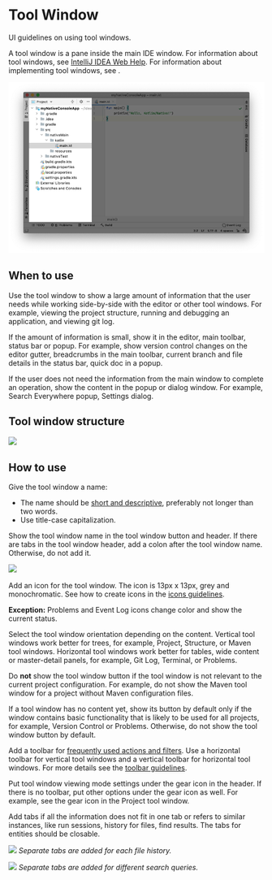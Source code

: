 <!-- Copyright 2000-2024 JetBrains s.r.o. and contributors. Use of this source code is governed by the Apache 2.0 license. -->

# Tool Window

<link-summary>UI guidelines on using tool windows.</link-summary>

A tool window is a pane inside the main IDE window. For information about tool windows, see [IntelliJ IDEA Web Help](https://www.jetbrains.com/help/idea/tool-windows.html). For information about implementing tool windows, see [](tool_windows.md).

<img src="../../../images/ui/tool_window/example.png"/>


## When to use

Use the tool window to show a large amount of information that the user needs while working side-by-side with the editor or other tool windows. For example, viewing the project structure, running and debugging an application, and viewing git log.

If the amount of information is small, show it in the editor, main toolbar, status bar or popup. For example, show version control changes on the editor gutter, breadcrumbs in the main toolbar, current branch and file details in the status bar, quick doc in a popup.

If the user does not need the information from the main window to complete an operation, show the content in the popup or dialog window. For example, Search Everywhere popup, Settings dialog.


## Tool window structure

![](structure.png)


## How to use

Give the tool window a name:
* The name should be [short and descriptive](writing_short.md), preferably not longer than two words.
* Use title-case capitalization.

Show the tool window name in the tool window button and header. If there are tabs in the tool window header, add a colon after the tool window name. Otherwise, do not add it.

![](pull_requests.png)

Add an icon for the tool window. The icon is 13px x 13px, grey and monochromatic. See how to create icons in the [icons guidelines](icons_style.md).

<p> <b>Exception:</b> Problems and Event Log icons change color and show the current status.</p>

Select the tool window orientation depending on the content. Vertical tool windows work better for trees, for example, Project, Structure, or Maven tool windows. Horizontal tool windows work better for tables, wide content or master-detail panels, for example, Git Log, Terminal, or Problems.

Do **not** show the tool window button if the tool window is not relevant to the current project configuration. For example, do not show the Maven tool window for a project without Maven configuration files.

If a tool window has no content yet, show its button by default only if the window contains basic functionality that is likely to be used for all projects, for example, Version Control or Problems. Otherwise, do not show the tool window button by default.

Add a toolbar for [frequently used actions and filters](toolbar.md#what-items-to-add-on-toolbar). Use a horizontal toolbar for vertical tool windows and a vertical toolbar for horizontal tool windows. For more details see the [toolbar guidelines](toolbar.md).

Put tool window viewing mode settings under the gear icon in the header. If there is no toolbar, put other options under the gear icon as well. For example, see the gear icon in the Project tool window.

Add tabs if all the information does not fit in one tab or refers to similar instances, like run sessions, history for files, find results. The tabs for entities should be closable.

![](git.png)
*Separate tabs are added for each file history.*

![](find.png)
*Separate tabs are added for different search queries.*

